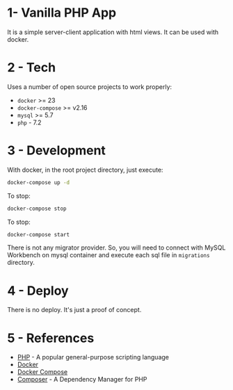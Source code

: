 # 1- Vanilla PHP App

It is a simple server-client application with html views. It can be used with docker.

# 2 - Tech

Uses a number of open source projects to work properly:

- `docker` >= 23
- `docker-compose` >= v2.16
- `mysql` >= 5.7
- `php` - 7.2

# 3 - Development

With docker, in the root project directory, just execute:

```sh
docker-compose up -d
```

To stop:
```sh
docker-compose stop
```

To stop:
```sh
docker-compose start
```

There is not any migrator provider. So, you will need to connect with MySQL Workbench on mysql container and execute each sql file in `migrations` directory.

# 4 - Deploy

There is no deploy. It's just a proof of concept.

# 5 - References

- [PHP](https://www.php.net/) - A popular general-purpose scripting language 
- [Docker](https://docs.docker.com/engine/)
- [Docker Compose](https://expressjs.com)
- [Composer](https://getcomposer.org/) - A Dependency Manager for PHP